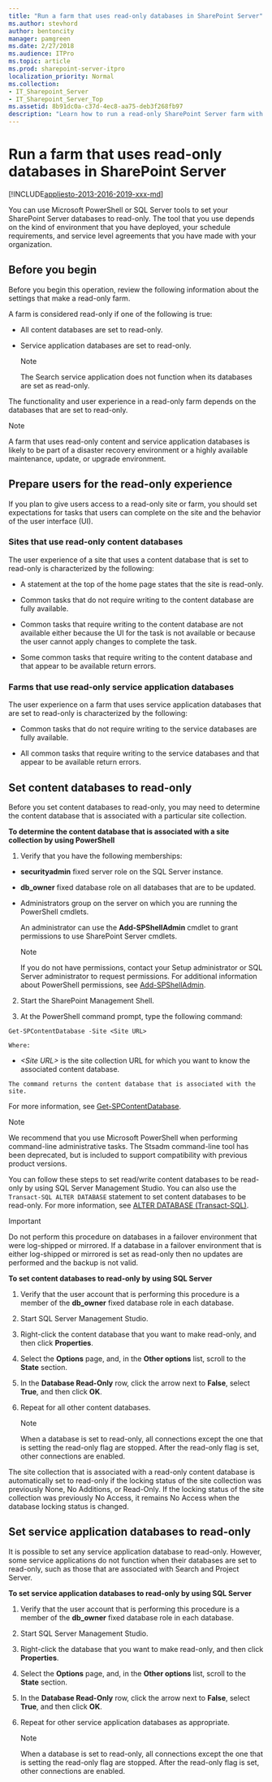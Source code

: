 ```yaml
---
title: "Run a farm that uses read-only databases in SharePoint Server"
ms.author: stevhord
author: bentoncity
manager: pamgreen
ms.date: 2/27/2018
ms.audience: ITPro
ms.topic: article
ms.prod: sharepoint-server-itpro
localization_priority: Normal
ms.collection:
- IT_Sharepoint_Server
- IT_Sharepoint_Server_Top
ms.assetid: 8b91dc0a-c37d-4ec8-aa75-deb3f268fb97
description: "Learn how to run a read-only SharePoint Server farm with some or all databases set as read-only."
---
```


# Run a farm that uses read-only databases in SharePoint Server

[!INCLUDE[appliesto-2013-2016-2019-xxx-md](../includes/appliesto-2013-2016-2019-xxx-md.md)]
  
You can use Microsoft PowerShell or SQL Server tools to set your SharePoint Server databases to read-only. The tool that you use depends on the kind of environment that you have deployed, your schedule requirements, and service level agreements that you have made with your organization.
  
    
## Before you begin
<a name="begin"> </a>

Before you begin this operation, review the following information about the settings that make a read-only farm.
  
A farm is considered read-only if one of the following is true: 
  
- All content databases are set to read-only.
    
- Service application databases are set to read-only.
    
    > [!NOTE]
    > The Search service application does not function when its databases are set as read-only. 
  
The functionality and user experience in a read-only farm depends on the databases that are set to read-only.
  
> [!NOTE]
> A farm that uses read-only content and service application databases is likely to be part of a disaster recovery environment or a highly available maintenance, update, or upgrade environment. 
  
## Prepare users for the read-only experience
<a name="proc1"> </a>

If you plan to give users access to a read-only site or farm, you should set expectations for tasks that users can complete on the site and the behavior of the user interface (UI).
  
### Sites that use read-only content databases
<a name="sites"> </a>

The user experience of a site that uses a content database that is set to read-only is characterized by the following:
  
- A statement at the top of the home page states that the site is read-only.
    
- Common tasks that do not require writing to the content database are fully available.
    
- Common tasks that require writing to the content database are not available either because the UI for the task is not available or because the user cannot apply changes to complete the task.
    
- Some common tasks that require writing to the content database and that appear to be available return errors.
    
### Farms that use read-only service application databases
<a name="farms"> </a>

The user experience on a farm that uses service application databases that are set to read-only is characterized by the following:
  
- Common tasks that do not require writing to the service databases are fully available.
    
- All common tasks that require writing to the service databases and that appear to be available return errors.
    
## Set content databases to read-only
<a name="proc2"> </a>

Before you set content databases to read-only, you may need to determine the content database that is associated with a particular site collection.
  
 **To determine the content database that is associated with a site collection by using PowerShell**
  
1. Verify that you have the following memberships:
    
  - **securityadmin** fixed server role on the SQL Server instance. 
    
  - **db_owner** fixed database role on all databases that are to be updated. 
    
  - Administrators group on the server on which you are running the PowerShell cmdlets.
    
    An administrator can use the **Add-SPShellAdmin** cmdlet to grant permissions to use SharePoint Server cmdlets. 
    
    > [!NOTE]
    > If you do not have permissions, contact your Setup administrator or SQL Server administrator to request permissions. For additional information about PowerShell permissions, see [Add-SPShellAdmin](http://technet.microsoft.com/library/2ddfad84-7ca8-409e-878b-d09cb35ed4aa.aspx). 
  
2. Start the SharePoint Management Shell.
    
3. At the PowerShell command prompt, type the following command:
    
  ```
  Get-SPContentDatabase -Site <Site URL>
  ```

    Where:
    
  -  _\<Site URL\>_ is the site collection URL for which you want to know the associated content database. 
    
    The command returns the content database that is associated with the site.
    
For more information, see [Get-SPContentDatabase](http://technet.microsoft.com/library/a4a83bb0-0bab-4cad-9b59-0fd89a16f57b.aspx).
  
> [!NOTE]
> We recommend that you use Microsoft PowerShell when performing command-line administrative tasks. The Stsadm command-line tool has been deprecated, but is included to support compatibility with previous product versions. 
  
You can follow these steps to set read/write content databases to be read-only by using SQL Server Management Studio. You can also use the  `Transact-SQL ALTER DATABASE` statement to set content databases to be read-only. For more information, see [ALTER DATABASE (Transact-SQL)](http://go.microsoft.com/fwlink/p/?LinkID=717355&amp;clcid=0x409).
  
> [!IMPORTANT]
> Do not perform this procedure on databases in a failover environment that were log-shipped or mirrored. If a database in a failover environment that is either log-shipped or mirrored is set as read-only then no updates are performed and the backup is not valid. 
  
 **To set content databases to read-only by using SQL Server**
  
1. Verify that the user account that is performing this procedure is a member of the **db_owner** fixed database role in each database. 
    
2. Start SQL Server Management Studio.
    
3. Right-click the content database that you want to make read-only, and then click **Properties**.
    
4. Select the **Options** page, and, in the **Other options** list, scroll to the **State** section. 
    
5. In the **Database Read-Only** row, click the arrow next to **False**, select **True**, and then click **OK**.
    
6. Repeat for all other content databases.
    
    > [!NOTE]
    > When a database is set to read-only, all connections except the one that is setting the read-only flag are stopped. After the read-only flag is set, other connections are enabled. 
  
The site collection that is associated with a read-only content database is automatically set to read-only if the locking status of the site collection was previously None, No Additions, or Read-Only. If the locking status of the site collection was previously No Access, it remains No Access when the database locking status is changed.
  
## Set service application databases to read-only
<a name="proc3"> </a>

It is possible to set any service application database to read-only. However, some service applications do not function when their databases are set to read-only, such as those that are associated with Search and Project Server.
  
 **To set service application databases to read-only by using SQL Server**
  
1. Verify that the user account that is performing this procedure is a member of the **db_owner** fixed database role in each database. 
    
2. Start SQL Server Management Studio.
    
3. Right-click the database that you want to make read-only, and then click **Properties**.
    
4. Select the **Options** page, and, in the **Other options** list, scroll to the **State** section. 
    
5. In the **Database Read-Only** row, click the arrow next to **False**, select **True**, and then click **OK**.
    
6. Repeat for other service application databases as appropriate. 
    
    > [!NOTE]
    > When a database is set to read-only, all connections except the one that is setting the read-only flag are stopped. After the read-only flag is set, other connections are enabled. 
  


